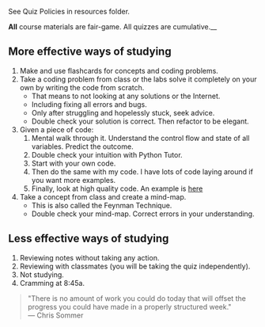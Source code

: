 See Quiz Policies in resources folder.

__All__ course materials are fair-game. All quizzes are cumulative.__

More effective ways of studying
------

1. Make and use flashcards for concepts and coding problems.
1. Take a coding problem from class or the labs solve it completely on your own by writing the code from scratch. 
    - That means to not looking at any solutions or the Internet.
    - Including fixing all errors and bugs.
    - Only after struggling and hopelessly stuck, seek advice.
    - Double check your solution is correct. Then refactor to be elegant.
1. Given a piece of code:
    1. Mental walk through it. Understand the control flow and state of all variables. Predict the outcome.
    2. Double check your intuition with Python Tutor.
    3. Start with your own code. 
    4. Then do the same with my code. I have lots of code laying around if you want more examples.
    5. Finally, look at high quality code. An example is [here](https://github.com/norvig/pytudes/blob/master/ipynb/Advent%202017.ipynb)
1. Take a concept from class and create a mind-map.
    - This is also called the Feynman Technique.
    - Double check your mind-map. Correct errors in your understanding.

Less effective ways of studying
------

1. Reviewing notes without taking any action.
2. Reviewing with classmates (you will be taking the quiz independently).
1. Not studying.    
2. Cramming at 8:45a.

>"There is no amount of work you could do today that will offset the progress you could have made in a properly structured week."   
> — Chris Sommer

